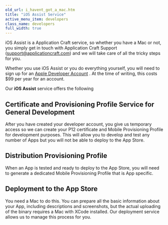 ```yaml
---
old_url: i_havent_got_a_mac.htm
title: "iOS Assist Service"
active_menu_item: developers
class_name: developers
full_width: true
---
```



iOS Assist is a Application Craft service, so whether you have a Mac or not, you simply get in touch with Application Craft Support (support@applicationcraft.com) and we will take care of all the tricky steps for you.

Whether you use iOS Assist or you do everything yourself, you will need to sign up for an [Apple Developer Account](https://developer.apple.com) . At the time of writing, this costs $99 per year for an account.

Our **iOS Assist** service offers the following

## Certificate and Provisioning Profile Service for General Development

After you have created your developer account, you give us temporary access so we can create your P12 certificate and Mobile Provisioning Profile for development purposes. This will allow you to develop and test any number of Apps but you will not be able to deploy to the App Store.

## Distribution Provisioning Profile

When an App is tested and ready to deploy to the App Store, you will need to generate a dedicated Mobile Provisioning Profile that is App specific.

## Deployment to the App Store

You need a Mac to do this. You can prepare all the basic information about your App, including descriptions and screenshots, but the actual uploading of the binary requires a Mac with XCode installed. Our deployment service allows us to manage this process for you.

